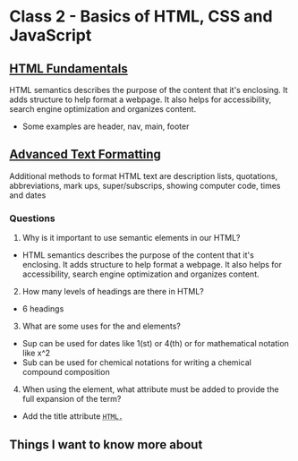 # Class 2 - Basics of HTML, CSS and JavaScript

## [HTML Fundamentals](https://developer.mozilla.org/en-US/docs/Learn/HTML/Introduction_to_HTML/HTML_text_fundamentals)
HTML semantics describes the purpose of the content that it's enclosing. It adds structure to help format a webpage. It also helps for accessibility, search engine optimization and organizes content.
 - Some examples are header, nav, main, footer

## [Advanced Text Formatting](https://developer.mozilla.org/en-US/docs/Learn/HTML/Introduction_to_HTML/Advanced_text_formatting)
Additional methods to format HTML text are description lists, quotations, abbreviations, mark ups, super/subscrips, showing computer code, times and dates

### Questions

1. Why is it important to use semantic elements in our HTML?
- HTML semantics describes the purpose of the content that it's enclosing. It adds structure to help format a webpage. It also helps for accessibility, search engine optimization and organizes content.
2. How many levels of headings are there in HTML?
- 6 headings
3. What are some uses for the <code><sup></code> and <code><sub></code> elements?
- Sup can be used for dates like 1(st) or 4(th) or for mathematical notation like x^2
- Sub can be used for chemical notations for writing a chemical compound composition
4. When using the <code><abbr></code> element, what attribute must be added to provide the full expansion of the term?
- Add the title attribute <code><abbr title ="Hyper Text Markup Language">HTML.</abbr></code>


## Things I want to know more about

